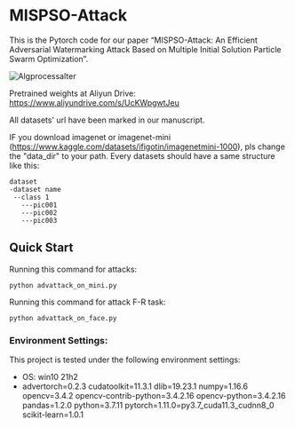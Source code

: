 # MISPSO-Attack

This is the Pytorch code for our paper “MISPSO-Attack: An Efficient Adversarial Watermarking Attack Based on Multiple Initial Solution Particle Swarm Optimization”.

![Algprocessalter](https://user-images.githubusercontent.com/36922651/231676550-a22605ae-04df-483b-a2ec-54d2d451c158.png)

Pretrained weights at Aliyun Drive: https://www.aliyundrive.com/s/UcKWpgwtJeu

All datasets' url have been marked in our manuscript.

IF you download imagenet or imagenet-mini (https://www.kaggle.com/datasets/ifigotin/imagenetmini-1000), pls change the "data_dir" to your path.
Every datasets should have a same structure like this:

```
dataset
-dataset name
 --class 1
   ---pic001
   ---pic002
   ---pic003  
```

## Quick Start

Running this command for attacks:

```
python advattack_on_mini.py
```

Running this command for attack F-R task:

```
python advattack_on_face.py
```

### Environment Settings:
This project is tested under the following environment settings:
- OS: win10 21h2
- advertorch=0.2.3
  cudatoolkit=11.3.1
  dlib=19.23.1
  numpy=1.16.6
  opencv=3.4.2
  opencv-contrib-python=3.4.2.16
  opencv-python=3.4.2.16
  pandas=1.2.0
  python=3.7.11
  pytorch=1.11.0=py3.7_cuda11.3_cudnn8_0
  scikit-learn=1.0.1
